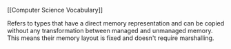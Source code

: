 [[Computer Science Vocabulary]]

Refers to types that have a direct memory representation and can be copied without any transformation between managed and unmanaged memory. This means their memory layout is fixed and doesn't require marshalling.